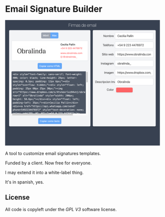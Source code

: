 # Email Signature Builder

![Alt text](/screenshot.png?raw=true "App UI screenshot")

A tool to customize email signatures templates.

Funded by a client. Now free for everyone.

I may extend it into a white-label thing.

It's in spanish, yes.

## License

All code is copyleft under the *GPL V3* software license.